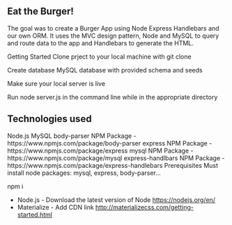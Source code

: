 <h2>Eat the Burger!</h2>
The goal was to create a Burger App using Node Express Handlebars and our own ORM. It uses the MVC design pattern, Node and MySQL to query and route data to the app and Handlebars to generate the HTML.

Getting Started
Clone prject to your local machine with git clone

Create database MySQL database with provided schema and seeds

Make sure your local server is live

Run node server.js in the command line while in the appropriate directory

<h2>Technologies used</h2>
Node.js
MySQL
body-parser NPM Package - https://www.npmjs.com/package/body-parser
express NPM Package - https://www.npmjs.com/package/express
mysql NPM Package - https://www.npmjs.com/package/mysql
express-handlbars NPM Package - https://www.npmjs.com/package/express-handlebars
Prerequisites
Must install node packages: mysql, express, body-parser...

npm i
- Node.js - Download the latest version of Node https://nodejs.org/en/
- Materialize - Add CDN link http://materializecss.com/getting-started.html
